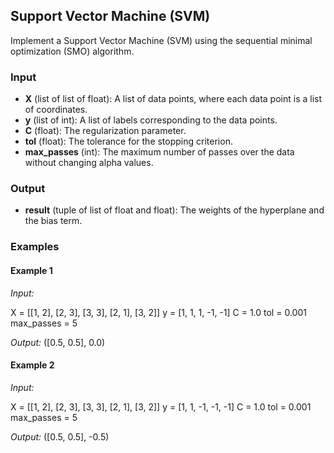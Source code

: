 ## Support Vector Machine (SVM)

Implement a Support Vector Machine (SVM) using the sequential minimal optimization (SMO) algorithm.

### Input

- **X** (list of list of float): A list of data points, where each data point is a list of coordinates.
- **y** (list of int): A list of labels corresponding to the data points.
- **C** (float): The regularization parameter.
- **tol** (float): The tolerance for the stopping criterion.
- **max_passes** (int): The maximum number of passes over the data without changing alpha values.

### Output

- **result** (tuple of list of float and float): The weights of the hyperplane and the bias term.

### Examples

#### Example 1

*Input:*

X = [[1, 2], [2, 3], [3, 3], [2, 1], [3, 2]]
y = [1, 1, 1, -1, -1]
C = 1.0
tol = 0.001
max_passes = 5

*Output:*
([0.5, 0.5], 0.0)

#### Example 2

*Input:*

X = [[1, 2], [2, 3], [3, 3], [2, 1], [3, 2]]
y = [1, 1, -1, -1, -1]
C = 1.0
tol = 0.001
max_passes = 5

*Output:*
([0.5, 0.5], -0.5)
